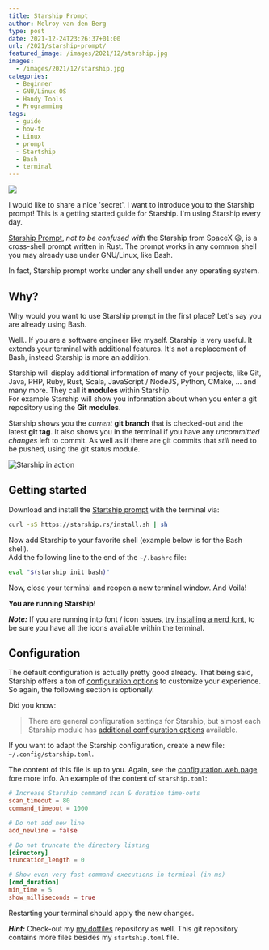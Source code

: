 ```yaml
---
title: Starship Prompt
author: Melroy van den Berg
type: post
date: 2021-12-24T23:26:37+01:00
url: /2021/starship-prompt/
featured_image: /images/2021/12/starship.jpg
images:
  - /images/2021/12/starship.jpg
categories:
  - Beginner
  - GNU/Linux OS
  - Handy Tools
  - Programming
tags:
  - guide
  - how-to
  - Linux
  - prompt
  - Startship
  - Bash
  - terminal
---
```


![](/images/2021/12/starship_logo.png)

I would like to share a nice 'secret'. I want to introduce you to the Starship prompt!
This is a getting started guide for Starship. I'm using Starship every day.

[Starship Prompt](https://starship.rs/), _not to be confused with_ the Starship from SpaceX 😆, is a cross-shell prompt written in Rust. The prompt works in any common shell you may already use under GNU/Linux, like Bash.

In fact, Starship prompt works under any shell under any operating system.

## Why?

Why would you want to use Starship prompt in the first place? Let's say you are already using Bash.

Well.. If you are a software engineer like myself. Starship is very useful. It extends your terminal with additional features. It's not a replacement of Bash, instead Starship is more an addition.

Starship will display additional information of many of your projects, like Git, Java, PHP, Ruby, Rust, Scala, JavaScript / NodeJS, Python, CMake, &#8230; and many more. They call it **modules** within Starship.  
For example Starship will show you information about when you enter a git repository using the **Git** **modules**.

Starship shows you the _current_ **git branch** that is checked-out and the latest **git tag**. It also shows you in the terminal if you have any _uncommitted changes_ left to commit. As well as if there are git commits that _still_ need to be pushed, using the git status module.

![](/images/2021/12/bracketed-segments-before.png "Starship in action")

## Getting started

Download and install the [Startship prompt](https://starship.rs/guide/#%F0%9F%9A%80-installation) with the terminal via:

```sh
curl -sS https://starship.rs/install.sh | sh
```

Now add Starship to your favorite shell (example below is for the Bash shell).  
Add the following line to the end of the `~/.bashrc` file:

```sh
eval "$(starship init bash)"
```

Now, close your terminal and reopen a new terminal window. And Voilà!

**You are running Starship!**

**_Note:_** If you are running into font / icon issues, [try installing a nerd font](https://www.nerdfonts.com/), to be sure you have all the icons available within the terminal.

## Configuration

The default configuration is actually pretty good already. That being said, Starship offers a ton of [configuration options](https://starship.rs/config/) to customize your experience. So again, the following section is optionally.

Did you know:

> There are general configuration settings for Starship, but almost each Starship module has [additional configuration options](https://starship.rs/config/) available.

If you want to adapt the Starship configuration, create a new file: `~/.config/starship.toml`.

The content of this file is up to you. Again, see the [configuration web page](https://starship.rs/config/) fore more info. An example of the content of `starship.toml`:

```toml
# Increase Starship command scan & duration time-outs
scan_timeout = 80
command_timeout = 1000

# Do not add new line
add_newline = false

# Do not truncate the directory listing
[directory]
truncation_length = 0

# Show even very fast command executions in terminal (in ms)
[cmd_duration]
min_time = 5
show_milliseconds = true
```

Restarting your terminal should apply the new changes.

**_Hint:_** Check-out my [my dotfiles](https://gitlab.melroy.org/melroy/dotfiles) repository as well. This git repository contains more files besides my `startship.toml` file.
